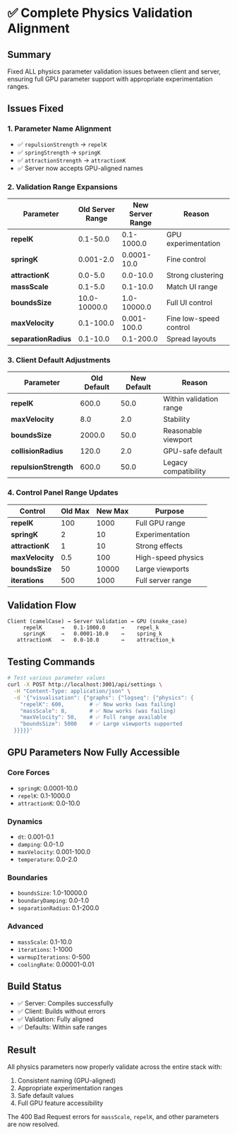 # ✅ Complete Physics Validation Alignment

## Summary
Fixed ALL physics parameter validation issues between client and server, ensuring full GPU parameter support with appropriate experimentation ranges.

## Issues Fixed

### 1. Parameter Name Alignment
- ✅ `repulsionStrength` → `repelK` 
- ✅ `springStrength` → `springK`
- ✅ `attractionStrength` → `attractionK`
- ✅ Server now accepts GPU-aligned names

### 2. Validation Range Expansions

| Parameter | Old Server Range | New Server Range | Reason |
|-----------|-----------------|------------------|---------|
| **repelK** | 0.1-50.0 | 0.1-1000.0 | GPU experimentation |
| **springK** | 0.001-2.0 | 0.0001-10.0 | Fine control |
| **attractionK** | 0.0-5.0 | 0.0-10.0 | Strong clustering |
| **massScale** | 0.1-5.0 | 0.1-10.0 | Match UI range |
| **boundsSize** | 10.0-10000.0 | 1.0-10000.0 | Full UI control |
| **maxVelocity** | 0.1-100.0 | 0.001-100.0 | Fine low-speed control |
| **separationRadius** | 0.1-10.0 | 0.1-200.0 | Spread layouts |

### 3. Client Default Adjustments

| Parameter | Old Default | New Default | Reason |
|-----------|------------|-------------|---------|
| **repelK** | 600.0 | 50.0 | Within validation range |
| **maxVelocity** | 8.0 | 2.0 | Stability |
| **boundsSize** | 2000.0 | 50.0 | Reasonable viewport |
| **collisionRadius** | 120.0 | 2.0 | GPU-safe default |
| **repulsionStrength** | 600.0 | 50.0 | Legacy compatibility |

### 4. Control Panel Range Updates

| Control | Old Max | New Max | Purpose |
|---------|---------|---------|---------|
| **repelK** | 100 | 1000 | Full GPU range |
| **springK** | 2 | 10 | Experimentation |
| **attractionK** | 1 | 10 | Strong effects |
| **maxVelocity** | 0.5 | 100 | High-speed physics |
| **boundsSize** | 50 | 10000 | Large viewports |
| **iterations** | 500 | 1000 | Full server range |

## Validation Flow

```
Client (camelCase) → Server Validation → GPU (snake_case)
     repelK      →   0.1-1000.0     →    repel_k
     springK     →   0.0001-10.0    →    spring_k
   attractionK   →   0.0-10.0       →    attraction_k
```

## Testing Commands

```bash
# Test various parameter values
curl -X POST http://localhost:3001/api/settings \
  -H "Content-Type: application/json" \
  -d '{"visualisation": {"graphs": {"logseq": {"physics": {
    "repelK": 600,        # ✅ Now works (was failing)
    "massScale": 8,       # ✅ Now works (was failing)
    "maxVelocity": 50,    # ✅ Full range available
    "boundsSize": 5000    # ✅ Large viewports supported
  }}}}}'
```

## GPU Parameters Now Fully Accessible

### Core Forces
- `springK`: 0.0001-10.0
- `repelK`: 0.1-1000.0  
- `attractionK`: 0.0-10.0

### Dynamics
- `dt`: 0.001-0.1
- `damping`: 0.0-1.0
- `maxVelocity`: 0.001-100.0
- `temperature`: 0.0-2.0

### Boundaries
- `boundsSize`: 1.0-10000.0
- `boundaryDamping`: 0.0-1.0
- `separationRadius`: 0.1-200.0

### Advanced
- `massScale`: 0.1-10.0
- `iterations`: 1-1000
- `warmupIterations`: 0-500
- `coolingRate`: 0.00001-0.01

## Build Status
- ✅ Server: Compiles successfully
- ✅ Client: Builds without errors
- ✅ Validation: Fully aligned
- ✅ Defaults: Within safe ranges

## Result
All physics parameters now properly validate across the entire stack with:
1. Consistent naming (GPU-aligned)
2. Appropriate experimentation ranges
3. Safe default values
4. Full GPU feature accessibility

The 400 Bad Request errors for `massScale`, `repelK`, and other parameters are now resolved.